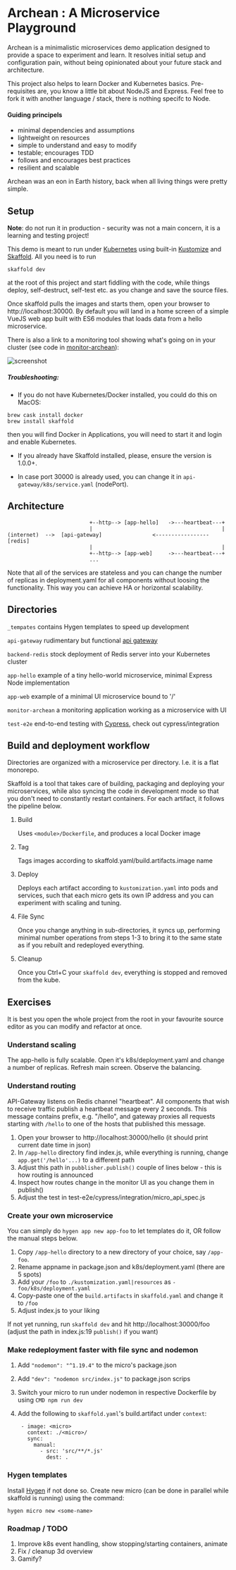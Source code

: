 # Archean : A Microservice Playground

Archean is a minimalistic microservices demo application designed to provide a space to experiment and learn. 
It resolves initial setup and configuration pain, without being opinionated about your future stack and architecture.

This project also helps to learn Docker and Kubernetes basics. Pre-requisites are, you know a little bit about 
NodeJS and Express. Feel free to fork it with another language / stack, there is nothing specifc to Node.

#### Guiding principels

- minimal dependencies and assumptions
- lightweight on resources
- simple to understand and easy to modify
- testable; encourages TDD
- follows and encourages best practices
- resilient and scalable

Archean was an eon in Earth history, back when all living things were pretty simple.   

## Setup

**Note**: do not run it in production - security 
was not a main concern, it is a learning and testing project!

This demo is meant to run under [Kubernetes](https://www.docker.com/blog/kubernetes-is-now-available-in-docker-desktop-stable-channel/) 
using built-in [Kustomize](https://kustomize.io/) and [Skaffold](https://skaffold.dev/docs/quickstart/). All you need is
to run 
```
skaffold dev
```
at the root of this project and start fiddling with the code, while things deploy, self-destruct, self-test etc. as you 
change and save the source files.

Once skaffold pulls the images and starts them, open your browser to http://localhost:30000.
By default you will land in a home screen of a simple VueJS web app built with ES6 modules that loads data from a hello
microservice.

There is also a link to a monitoring tool showing what's going on in your cluster 
(see code in [monitor-archean](/monitor-archean/src/public)):

![screenshot](screenshot.png)

##### Troubleshooting: 
* If you do not have Kubernetes/Docker installed, you could do this on MacOS:
```
brew cask install docker
brew install skaffold
```
then you will find Docker in Applications, you will need to start it and login and enable Kubernetes. 

* If you already have Skaffold installed, please, ensure the version is 1.0.0+.


* In case port 30000 is already used, you can change it in `api-gateway/k8s/service.yaml` (nodePort).


## Architecture

```
                          +--http--> [app-hello]   ->---heartbeat---+
                          |                                         |
(internet)  -->  [api-gateway]                <----------------- [redis]
                          |                                         |
                          +--http--> [app-web]     ->---heartbeat---+  
                          ...

```

Note that all of the services are stateless and you can change the number of replicas in deployment.yaml for all
components without loosing the functionality. This way you can achieve HA or horizontal scalability. 

## Directories

`_tempates` contains Hygen templates to speed up development

`api-gateway` rudimentary but functional [api gateway](https://microservices.io/patterns/apigateway.html)

`backend-redis` stock deployment of Redis server into your Kubernetes cluster

`app-hello` example of a tiny hello-world microservice, minimal Express Node implementation 

`app-web` example of a minimal UI microservice bound to '/'

`monitor-archean` a monitoring application working as a microservice with UI

`test-e2e` end-to-end testing with [Cypress](http://cypress.io), check out cypress/integration
   
## Build and deployment workflow

Directories are organized with a microservice per directory. I.e. it is a flat monorepo.

Skaffold is a tool that takes care of building, packaging and deploying your microservices, while also syncing the code
in development mode so that you don't need to constantly restart containers. For each artifact, it follows the 
pipeline below.

1. Build

   Uses `<module>/Dockerfile`, and produces a local Docker image
2. Tag

   Tags images according to skaffold.yaml/build.artifacts.image name
3. Deploy

   Deploys each artifact according to `kustomization.yaml` into pods and services, such that each micro gets its own IP 
   address and you can experiment with scaling and tuning.
4. File Sync

   Once you change anything in sub-directories, it syncs up, performing minimal number operations from steps 1-3 to bring
   it to the same state as if you rebuilt and redeployed everything. 
5. Cleanup

   Once you Ctrl+C your `skaffold dev`, everything is stopped and removed from the kube.
      
## Exercises

It is best you open the whole project from the root in your favourite source editor as you can modify and refactor at 
once.

### Understand scaling

The app-hello is fully scalable. Open it's k8s/deployment.yaml and change a number of replicas. Refresh main screen. 
Observe the balancing. 

### Understand routing

API-Gateway listens on Redis channel "heartbeat". All components that wish to receive traffic publish a
heartbeat message every 2 seconds. This message contains prefix, e.g. "/hello", and gateway proxies all requests starting
with `/hello` to one of the hosts that published this message.

1. Open your browser to http://localhost:30000/hello (it should print current date time in json)
2. In `/app-hello` directory find index.js, while everything is running, change `app.get('/hello'...)` to a different 
path
3. Adjust this path in `pubblisher.publish()` couple of lines below - this is how routing is announced
4. Inspect how routes change in the monitor UI as you change them in publish()
5. Adjust the test in test-e2e/cypress/integration/micro_api_spec.js

### Create your own microservice

You can simply do `hygen app new app-foo` to let templates do it, OR follow the manual steps below.

1. Copy `/app-hello` directory to a new directory of your choice, say `/app-foo`. 
2. Rename appname in package.json and k8s/deployment.yaml (there are 5 spots)
3. Add your `/foo` to `./kustomization.yaml|resources` as `- foo/k8s/deployment.yaml`
4. Copy-paste one of the `build.artifacts` in `skaffold.yaml` and change it to `/foo`
5. Adjust index.js to your liking

If not yet running, run `skaffold dev` and hit http://localhost:30000/foo (adjust the path in index.js:19 `publish()` 
if you want)

### Make redeployment faster with file sync and nodemon

1. Add `"nodemon": "^1.19.4"` to the micro's package.json
2. Add `"dev": "nodemon src/index.js"` to package.json scrips
3. Switch your micro to run under nodemon in respective Dockerfile by using `CMD npm run dev`
4. Add the following to `skaffold.yaml`'s build.artifact under `context`:

   ```
    - image: <micro>
      context: ./<micro>/
      sync:
        manual:
          - src: 'src/**/*.js'
            dest: .
   ```

### Hygen templates

Install [Hygen](https://www.hygen.io/quick-start/) if not done so.
Create new micro (can be done in parallel while skaffold is running) using the command:
```
hygen micro new <some-name> 
```
   
### Roadmap / TODO

1. Improve k8s event handling, show stopping/starting containers, animate
3. Fix / cleanup 3d overview
5. Gamify?